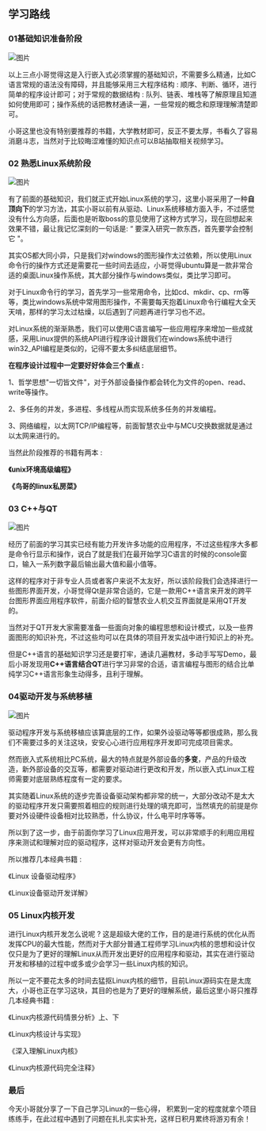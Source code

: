 ## **学习路线**

### 01**基础知识准备阶段** 

![图片](https://mmbiz.qpic.cn/sz_mmbiz_png/mPZJgHsAnGA2zkIuGlEm2FDdF6uK0p29VRgDpWb0wZ1YfP1JXnOLxkdbtsw72WTicqycVia7p7I6tPiccQzKfzrew/640?wx_fmt=png&wxfrom=5&wx_lazy=1&wx_co=1)

以上三点小哥觉得这是入行嵌入式必须掌握的基础知识，不需要多么精通，比如C语言常规的语法没有障碍，并且能够采用三大程序结构 : 顺序、判断、循环，进行简单的程序设计即可；对于常规的数据结构 : 队列、链表、堆栈等了解原理且知道如何使用即可；操作系统的话把教材通读一遍，一些常规的概念和原理理解清楚即可。

小哥这里也没有特别要推荐的书籍，大学教材即可，反正不要太厚，书看久了容易消磨斗志，当然对于比较晦涩难懂的知识点可以B站抽取相关视频学习。





### 02 熟悉Linux系统阶段

![图片](https://mmbiz.qpic.cn/sz_mmbiz_png/mPZJgHsAnGA2zkIuGlEm2FDdF6uK0p29Aic7wZHXcn5wreT4yVv5EXeHat6zYLcOjiaTE1QRiaaZ2D07mIDOuGrNA/640?wx_fmt=png&wxfrom=5&wx_lazy=1&wx_co=1)

有了前面的基础知识，我们就正式开始Linux系统的学习，这里小哥采用了一种**自顶向下**的学习方法，其实小哥以前有从驱动、Linux系统移植方面入手，不过感觉没有什么方向感，后面也是听取boss的意见使用了这种方式学习，现在回想起来效果不错，最让我记忆深刻的一句话是: “ 要深入研究一款东西，首先要学会控制它 "。

其实OS都大同小异，只是我们对windows的图形操作太过依赖，所以使用Linux命令行的操作方式还是需要花一些时间去适应，小哥觉得ubuntu算是一款非常合适的桌面Linux操作系统，其大部分操作与windows类似，类比学习即可。

对于Linux命令行的学习，首先学习一些常用命令，比如cd、mkdir、cp、rm等等，类比windows系统中常用图形操作，不需要每天抱着Linux命令行编程大全天天啃，那样的学习太过枯燥，以后遇到了问题再进行学习也不迟。

对Linux系统的渐渐熟悉，我们可以使用C语言编写一些应用程序来增加一些成就感，采用Linux提供的系统API进行程序设计跟我们在windows系统中进行win32_API编程是类似的，记得不要太多纠结底层细节。

**在程序设计过程中一定要好好体会三个重点 :**

1、哲学思想"一切皆文件"，对于外部设备操作都会转化为文件的open、read、write等操作。

2、多任务的并发，多进程、多线程从而实现系统多任务的并发编程。

3、网络编程，以太网TCP/IP编程等，前面智慧农业中与MCU交换数据就是通过以太网来进行的。

当然此阶段推荐的书籍有两本 : 

**《unix环境高级编程》**

**《鸟哥的linux私房菜》**



### 03 **C++与QT**  

![图片](https://mmbiz.qpic.cn/sz_mmbiz_png/mPZJgHsAnGA2zkIuGlEm2FDdF6uK0p29g8tF0CysAOImeR5kFdAABqG8hvdoN27Y4u9ric4fc64J9dERgdAbOqw/640?wx_fmt=png&wxfrom=5&wx_lazy=1&wx_co=1)

经历了前面的学习其实已经有能力开发许多功能的应用程序，不过这些程序大多都是命令行显示和操作，说白了就是我们在最开始学习C语言的时候的console窗口，输入一系列数字最后输出最大值和最小值等。

这样的程序对于非专业人员或者客户来说不太友好，所以该阶段我们会选择进行一些图形界面开发，小哥觉得Qt是非常合适的，它是一款用C++语言来开发的跨平台图形界面应用程序软件，前面介绍的智慧农业人机交互界面就是采用QT开发的。

当然对于QT开发大家需要准备一些面向对象的编程思想和设计模式，以及一些界面图形的知识补充，不过这些均可以在具体的项目开发实战中进行知识上的补充。

但是C++语言的基础知识学习还是要打牢，通读几遍教材，多动手写写Demo，最后小哥发现用**C++语言结合QT**进行学习非常的合适，语言编程与图形的结合比单纯学习C++语言形象生动得多，且利于理解。



### 04**驱动开发与系统移植**  

![图片](https://mmbiz.qpic.cn/sz_mmbiz_png/mPZJgHsAnGA2zkIuGlEm2FDdF6uK0p29cFPnVmHC8a6ol2QudxwQdSrD2ZcPx02GBjY9km5bO2mMzsG5bn9oeA/640?wx_fmt=png&wxfrom=5&wx_lazy=1&wx_co=1)

驱动程序开发与系统移植应该算底层的工作，如果外设驱动等等都很成熟，那么我们不需要过多的关注这块，安安心心进行应用程序开发即可完成项目需求。

然而嵌入式系统相比PC系统，最大的特点就是外部设备的**多变**，产品的升级改造，新外部设备的交互等，都需要对驱动进行更改和开发，所以嵌入式Linux工程师需要对底层熟练程度有一定的要求。

其实随着Linux系统的逐步完善设备驱动架构都非常的统一，大部分改动不是太大的驱动程序开发只需要照着相应的规则进行处理的填充即可，当然填充的前提是你要对外设硬件设备相对比较熟悉，什么协议，什么电平时序等等。

所以到了这一步，由于前面你学习了Linux应用开发，可以非常顺手的利用应用程序来测试和理解对应的驱动程序，这样对驱动开发会更有方向性。

所以推荐几本经典书籍 : 

《Linux 设备驱动程序》

《Linux设备驱动开发详解》



### 05 **Linux内核开发**  

进行Linux内核开发怎么说呢 ? 这是超级大佬的工作，目的是进行系统的优化从而发挥CPU的最大性能，然而对于大部分普通工程师学习Linux内核的思想和设计仅仅只是为了更好的理解Linux从而开发出更好的应用程序和驱动，其实在进行驱动开发和移植的过程中或多或少会学习一些Linux内核的知识。

所以一定不要花太多的时间去猛抠Linux内核的细节，目前Linux源码实在是太庞大，小哥也正在学习这块，其目的也是为了更好的理解系统，最后这里小哥只推荐几本经典书籍 : 

《Linux内核源代码情景分析》上、下

《Linux内核设计与实现》

《深入理解Linux内核》

《Linux内核源代码完全注释》



### **最后**

今天小哥就分享了一下自己学习Linux的一些心得， 积累到一定的程度就拿个项目练练手，在此过程中遇到了问题在扎扎实实补充，这样日积月累终将游刃有余！